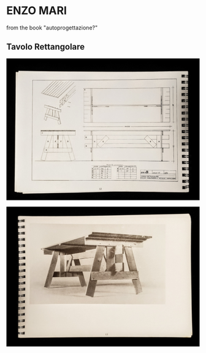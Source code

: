 # ENZO MARI
from the book "autoprogettazione?"


## Tavolo Rettangolare

![Drawing of table, including material list](./images/drawing.jpg)

![Photo of table](./images/photo.jpg)

